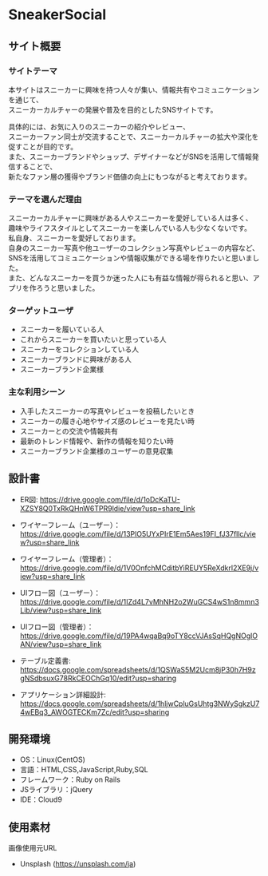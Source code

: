 # SneakerSocial

## サイト概要
### サイトテーマ
本サイトはスニーカーに興味を持つ人々が集い、情報共有やコミュニケーションを通じて、<br>
スニーカーカルチャーの発展や普及を目的としたSNSサイトです。<br>

具体的には、お気に入りのスニーカーの紹介やレビュー、<br>
スニーカーファン同士が交流することで、スニーカーカルチャーの拡大や深化を促すことが目的です。<br>
また、スニーカーブランドやショップ、デザイナーなどがSNSを活用して情報発信することで、<br>
新たなファン層の獲得やブランド価値の向上にもつながると考えております。<br>

### テーマを選んだ理由
スニーカーカルチャーに興味がある人やスニーカーを愛好している人は多く、<br>
趣味やライフスタイルとしてスニーカーを楽しんでいる人も少なくないです。<br>
私自身、スニーカーを愛好しております。<br>
自身のスニーカー写真や他ユーザーのコレクション写真やレビューの内容など、<br>
SNSを活用してコミュニケーションや情報収集ができる場を作りたいと思いました。<br>
また、どんなスニーカーを買うか迷った人にも有益な情報が得られると思い、アプリを作ろうと思いました。<br>


### ターゲットユーザ
- スニーカーを履いている人
- これからスニーカーを買いたいと思っている人
- スニーカーをコレクションしている人
- スニーカーブランドに興味がある人
- スニーカーブランド企業様

### 主な利用シーン
- 入手したスニーカーの写真やレビューを投稿したいとき
- スニーカーの履き心地やサイズ感のレビューを見たい時
- スニーカーとの交流や情報共有
- 最新のトレンド情報や、新作の情報を知りたい時
- スニーカーブランド企業様のユーザーの意見収集


## 設計書
- ER図: https://drive.google.com/file/d/1oDcKaTU-XZSY8Q0TxRkQHnW6TPR9ldie/view?usp=share_link

- ワイヤーフレーム（ユーザー）：https://drive.google.com/file/d/13PlO5UYxPIrE1Em5Aes19FI_fJ37fllc/view?usp=share_link
- ワイヤーフレーム（管理者）：https://drive.google.com/file/d/1V0OnfchMCditbYiREUY5ReXdkrl2XE9j/view?usp=share_link

- UIフロー図（ユーザー）：https://drive.google.com/file/d/1IZd4L7vMhNH2o2WuGCS4wS1n8mmn3Lib/view?usp=share_link
- UIフロー図（管理者）：https://drive.google.com/file/d/19PA4wqaBq9oTY8ccVJAsSqHQgNOglOAN/view?usp=share_link

- テーブル定義書: https://docs.google.com/spreadsheets/d/1QSWaS5M2Ucm8jP30h7H9zgNSdbsuxG78RkCEOChGq10/edit?usp=sharing

- アプリケーション詳細設計: https://docs.google.com/spreadsheets/d/1hljwCpluGsUhtg3NWySgkzU74wEBq3_AWOGTECKm7Zc/edit?usp=sharing

## 開発環境
- OS：Linux(CentOS)
- 言語：HTML,CSS,JavaScript,Ruby,SQL
- フレームワーク：Ruby on Rails
- JSライブラリ：jQuery
- IDE：Cloud9

## 使用素材
画像使用元URL
- Unsplash (https://unsplash.com/ja)